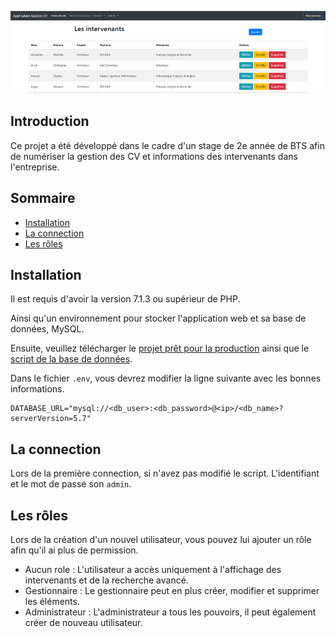 <div align="center">
    <p>
        <img src="./github-images/interface.png" alt="interface" />
    </p>
</div>

## Introduction

Ce projet a été développé dans le cadre d'un stage de 2e année de BTS afin de numériser la gestion des CV et informations des intervenants dans l'entreprise.

## Sommaire

- [Installation](#installation)
- [La connection](#la-connection)
- [Les rôles](#les-rôles)

## Installation

Il est requis d'avoir la version 7.1.3 ou supérieur de PHP.

Ainsi qu'un environnement pour stocker l'application web et sa base de données, MySQL.

Ensuite, veuillez télécharger le [projet prêt pour la production](https://github.com/AH-REM/gestion-cv/releases/download/v1.0/gestion-cv.zip) ainsi que le [script de la base de données](https://github.com/AH-REM/gestion-cv/releases/download/v1.0/gestion-cv.sql).

Dans le fichier `.env`, vous devrez modifier la ligne suivante avec les bonnes informations.
```
DATABASE_URL="mysql://<db_user>:<db_password>@<ip>/<db_name>?serverVersion=5.7"
````

## La connection

Lors de la première connection, si n'avez pas modifié le script.
L'identifiant et le mot de passe son `admin`.

## Les rôles

Lors de la création d'un nouvel utilisateur, vous pouvez lui ajouter un rôle afin qu'il ai plus de permission.

- Aucun role : L'utilisateur a accès uniquement à l'affichage des intervenants et de la recherche avancé.
- Gestionnaire : Le gestionnaire peut en plus créer, modifier et supprimer les éléments.
- Administrateur : L'administrateur a tous les pouvoirs, il peut également créer de nouveau utilisateur.
